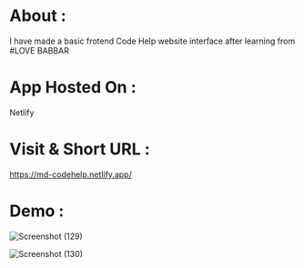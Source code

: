# About :
I have made a basic frotend Code Help website interface after learning from #LOVE BABBAR 

# App Hosted On :
 Netlify

# Visit & Short URL : 
https://md-codehelp.netlify.app/

# Demo :
![Screenshot (129)](https://user-images.githubusercontent.com/86542840/236693872-508a32f6-6246-4ea3-8443-de5ead29b7b6.png)

![Screenshot (130)](https://user-images.githubusercontent.com/86542840/236693876-fe807ec3-d251-4615-9136-688e7d8b1281.png)
